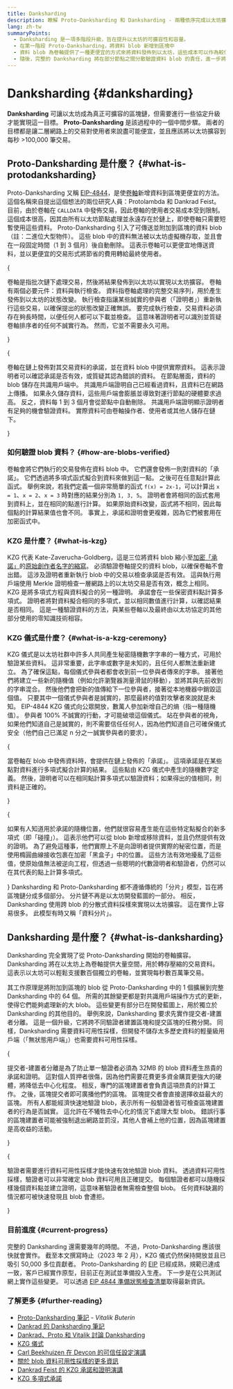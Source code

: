 ```yaml
---
title: Danksharding
description: 瞭解 Proto-Danksharding 和 Danksharding - 兩種依序完成以太坊擴容的升級方案。
lang: zh-tw
summaryPoints:
  - Danksharding 是一項多階段升級，旨在提升以太坊的可擴容性和容量。
  - 在第一階段 Proto-Danksharding，將資料 blob 新增到區塊中
  - 資料 blob 為卷軸提供了一種更便宜的方式來將資料發佈到以太坊，這些成本可以作為較低的交易費用轉嫁給使用者。
  - 隨後，完整的 Danksharding 將在部分節點之間分散驗證資料 blob 的責任，進一步將以太坊擴容至每秒超過 100,000 筆交易。
---
```


# Danksharding {#danksharding}

**Danksharding** 可讓以太坊成為真正可擴容的區塊鏈，但需要進行一些協定升級才能實現這一目標。 **Proto-Danksharding** 是該過程中的一個中間步驟。 兩者的目標都是讓二層網路上的交易對使用者來說盡可能便宜，並且應該將以太坊擴容到每秒 >100,000 筆交易。

## Proto-Danksharding 是什麼？ {#what-is-protodanksharding}

Proto-Danksharding 又稱 [EIP-4844](https://eips.ethereum.org/EIPS/eip-4844)，是使[卷軸](/layer2/#rollups)新增資料到區塊更便宜的方法。 這個名稱來自提出這個想法的兩位研究人員：Protolambda 和 Dankrad Feist。 目前，由於卷軸在 `CALLDATA` 中發佈交易，因此卷軸的使用者交易成本受到限制。 這個成本很高，因其由所有以太坊節點處理並永遠存在於鏈上，即使卷軸只需要短暫使用這些資料。 Proto-Danksharding 引入了可傳送並附加到區塊的資料 blob（註：二進位大型物件）。 這些 blob 中的資料無法被以太坊虛擬機存取，並且會在一段固定時間（1 到 3 個月）後自動刪除。 這表示卷軸可以更便宜地傳送資料，並以更便宜的交易形式將節省的費用轉給最終使用者。

{
<ExpandableCard title="為什麼 blob 能夠降低卷軸成本？" eventCategory="/roadmap/danksharding" eventName="clicked why do blocks make rollups cheaper?">

卷軸是指批次鏈下處理交易，然後將結果發佈到以太坊以實現以太坊擴容。 卷軸有兩個必要元件：資料與執行檢查。 資料指卷軸處理的完整交易序列，用於產生發佈到以太坊的狀態改變。 執行檢查指讓某些誠實的參與者（「證明者」）重新執行這些交易，以確保提出的狀態改變正確無誤。 要完成執行檢查，交易資料必須存在夠長時間，以便任何人都可以下載並檢查。 這意味著證明者可以識別並質疑卷軸排序者的任何不誠實行為。 然而，它並不需要永久可用。

</ExpandableCard>
}

{
<ExpandableCard title="為什麼可以刪除 blob 資料？" eventCategory="/roadmap/danksharding" eventName="clicked why is it OK to delete the blob data?">

卷軸在鏈上發佈對其交易資料的承諾，並在資料 blob 中提供實際資料。 這表示證明者可以確認承諾是否有效，或質疑其認為錯誤的資料。 在節點層面，資料的 blob 儲存在共識用戶端中。 共識用戶端證明自己已經看過資料，且資料已在網路上傳播。 如果永久儲存資料，這些用戶端會膨脹並導致對運行節點的硬體要求過高。 反之，資料每 1 到 3 個月會從節點中自動刪除。 共識用戶端證明顯示證明者有足夠的機會驗證資料。 實際資料可由卷軸操作者、使用者或其他人儲存在鏈下。

</ExpandableCard>
}

### 如何驗證 blob 資料？ {#how-are-blobs-verified}

卷軸會將它們執行的交易發佈在資料 blob 中。 它們還會發佈一則對資料的「承諾」。 它們透過將多項式函式擬合到資料來做到這一點。 之後可在任意點計算此函式。 舉例來說，若我們定義一個非常簡單的函式 `f(x) = 2x-1`，可以計算出 `x = 1`、`x = 2`、`x = 3` 時對應的結果分別為 `1, 3, 5`。 證明者會將相同的函式套用到資料上，並在相同的點進行計算。 如果原始資料改變，函式將不相同，因此每個點的計算結果值也會不同。 事實上，承諾和證明會更複雜，因為它們被套用在加密函式中。

### KZG 是什麼？ {#what-is-kzg}

KZG 代表 Kate-Zaverucha-Goldberg，這是三位將資料 blob 縮小至[加密「承諾」](https://dankradfeist.de/ethereum/2020/06/16/kate-polynomial-commitments.html)的[原始創作者名字的縮寫](https://link.springer.com/chapter/10.1007/978-3-642-17373-8_11)。 必須驗證卷軸提交的資料 blob，以確保卷軸不會出錯。 這涉及證明者重新執行 blob 中的交易以檢查承諾是否有效。 這與執行用戶端使用 Merkle 證明檢查一層網路上的以太坊交易是否有效，概念上相同。 KZG 是將多項式方程與資料擬合的另一種證明。 承諾會在一些保密資料點計算多項式。 證明者將對資料擬合相同的多項式，並以相同數值進行計算，以確認結果是否相同。 這是一種驗證資料的方法，與某些卷軸以及最終由以太坊協定的其他部分使用的零知識技術相容。

### KZG 儀式是什麼？ {#what-is-a-kzg-ceremony}

KZG 儀式是以太坊社群中許多人共同產生秘密隨機數字字串的一種方式，可用於驗證某些資料。 這非常重要，此字串或數字是未知的，且任何人都無法重新建立。 為了確保這點，每個儀式參與者都會收到前一位參與者傳來的字串。 接著他們將建立一些新的隨機值（例如允許瀏覽器測量滑鼠的移動），並將其與先前收到的字串混合。 然後他們會把新的值傳給下一位參與者，接著從本地機器中銷毀這個值。 只要其中一個儀式參與者是誠實的，那麼最終的值對攻擊者來說就是未知。 EIP-4844 KZG 儀式向公眾開放，數萬人參加新增自己的熵（指一種隨機值）。 參與者 100% 不誠實的行動，才可能破壞這個儀式。 站在參與者的視角，如果他們知道自己是誠實的，則不需要信任任何人，因為他們知道自己可確保儀式安全（他們自己已滿足 n 分之一誠實參與者的要求）。

{
<ExpandableCard title="KZG 儀式的隨機數字有什麼用？" eventCategory="/roadmap/danksharding" eventName="clicked why is the random number from the KZG ceremony used for?">

當卷軸在 blob 中發佈資料時，會提供在鏈上發佈的「承諾」。 這項承諾是在某些點對資料進行多項式擬合計算的結果。 這些點由 KZG 儀式中產生的隨機數字定義。 然後，證明者可以在相同點計算多項式以驗證資料；如果得出的值相同，則資料是正確的。

</ExpandableCard>
}

{
<ExpandableCard title="為什麼 KZG 隨機資料必須保密？" eventCategory="/roadmap/danksharding" eventName="clicked why does the KZG random data have to stay secret?">

如果有人知道用於承諾的隨機位置，他們就很容易產生能在這些特定點擬合的新多項式（即「碰撞」）。 這表示他們可以從 blob 新增或移除資料，並且仍然提供有效的證明。 為了避免這種事，他們實際上不是向證明者提供實際的秘密位置，而是使用橢圓曲線接收包裹在加密「黑盒子」中的位置。 這些方法有效地擾亂了這些值，使原始值無法被逆向工程，但透過一些聰明的代數證明者和驗證者，仍然可以在其代表的點上計算多項式。

</ExpandableCard>
}

<InfoBanner isWarning mb={8}>
  Danksharding 和 Proto-Danksharding 都不遵循傳統的「分片」模型，旨在將區塊鏈分成多個部分。 分片鏈不再是以太坊開發藍圖的一部分。 相反，Danksharding 使用跨 blob 的分散式資料採樣來實現以太坊擴容。 這在實作上容易很多。 此模型有時又稱「資料分片」。
</InfoBanner>

## Danksharding 是什麼？ {#what-is-danksharding}

Danksharding 完全實現了從 Proto-Danksharding 開始的卷軸擴容。 Danksharding 將在以太坊上為卷軸提供大量空間，用於轉存壓縮的交易資料。 這表示以太坊可以輕鬆支援數百個獨立的卷軸，並實現每秒數百萬筆交易。

其工作原理是將附加到區塊的 blob 從 Proto-Danksharding 中的 1 個擴展到完整 Danksharding 中的 64 個。 所需的其餘變更都是對共識用戶端操作方式的更新，使得它們能夠處理新的大 blob。 這些變更有部分已在開發藍圖上，用於獨立於 Danksharding 的其他目的。 舉例來說，Danksharding 要求先實作提交者-建置者分離。 這是一個升級，它將跨不同驗證者建置區塊和提交區塊的任務分開。 同樣，Danksharding 需要資料可用性採樣，但開發不儲存太多歷史資料的輕量級用戶端（「無狀態用戶端」）也需要資料可用性採樣。

{
<ExpandableCard title="為什麼 Danksharding 需要提交者-建置者分離？" eventCategory="/roadmap/danksharding" eventName="clicked why does danksharding require proposer-builder separation?">

提交者-建置者分離是為了防止單一驗證者必須為 32MB 的 blob 資料產生昂貴的承諾和證明。 這對個人質押者很傷，因為他們需要花費更多資金購買更強大的硬體，將降低去中心化程度。 相反，專門的區塊建置者會負責這項昂貴的計算工作。 之後，區塊提交者即可廣播他們的區塊。 區塊提交者會直接選擇收益最大的區塊。 所有人都能經濟快速地驗證 blob，表示所有一般驗證者皆可檢查區塊建置者的行為是否誠實。 這允許在不犧牲去中心化的情況下處理大型 blob。 錯誤行事的區塊建置者可能被強制退出網路並罰沒，其他人會補上他的位置，因為區塊建置是高收益的活動。

</ExpandableCard>
}

{
<ExpandableCard title="為什麼 Danksharding 需要資料可用性採樣？" eventCateogry="/roadmap/danksharding" eventName="clicked why does danksharding require data availability sampling?">

驗證者需要進行資料可用性採樣才能快速有效地驗證 blob 資料。 透過資料可用性採樣，驗證者可以非常確定 blob 資料可用且正確提交。 每個驗證者都可以隨機採樣幾個資料點並建立證明，這意味著驗證者無需檢查整個 blob。 任何資料缺漏的情況都可被快速發現且 blob 會遭拒。

</ExpandableCard>
}

### 目前進度 {#current-progress}

完整的 Danksharding 還需要幾年的時間。 不過，Proto-Danksharding 應該很快就會實作。 截至本文撰寫時止（2023 年 2 月），KZG 儀式仍然保持開放並且已吸引 50,000 多位貢獻者。 Proto-Danksharding 的 [EIP](https://eips.ethereum.org/EIPS/eip-4844) 已經成熟，規範已達成一致，客戶已經實作原型，目前正在測試並準備投入生產。 下一步是在公共測試網上實作這些變更。 可以透過 [EIP 4844 準備狀態檢查清單](https://github.com/ethereum/pm/blob/master/Breakout-Room/4844-readiness-checklist.md#client-implementation-status)取得最新資訊。

### 了解更多 {#further-reading}

- [Proto-Danksharding 筆記](https://notes.ethereum.org/@vbuterin/proto_danksharding_faq) - _Vitalik Buterin_
- [Dankrad 的 Danksharding 筆記](https://notes.ethereum.org/@dankrad/new_sharding)
- [Dankrad、Proto 和 Vitalik 討論 Danksharding](https://www.youtube.com/watch?v=N5p0TB77flM)
- [KZG 儀式](https://ceremony.ethereum.org/)
- [Carl Beekhuizen 在 Devcon 的可信任設定演講](https://archive.devcon.org/archive/watch/6/the-kzg-ceremony-or-how-i-learnt-to-stop-worrying-and-love-trusted-setups/?tab=YouTube)
- [關於 blob 資料可用性採樣的更多資訊](https://hackmd.io/@vbuterin/sharding_proposal#ELI5-data-availability-sampling)
- [Dankrad Feist 的 KZG 承諾和證明演講](https://youtu.be/8L2C6RDMV9Q)
- [KZG 多項式承諾](https://dankradfeist.de/ethereum/2020/06/16/kate-polynomial-commitments.html)
